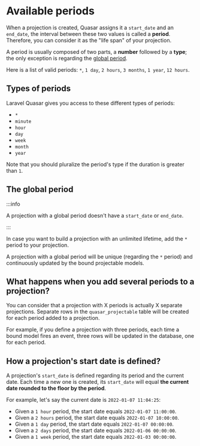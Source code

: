 # Available periods

When a projection is created, Quasar assigns it a `start_date` and an `end_date`, the interval between these two values is called a **period**. Therefore, you can consider it as the "life span" of your projection.

A period is usually composed of two parts, a **number** followed by a **type**; the only exception is regarding the [global period](#the-global-period).

Here is a list of valid periods: `*`, `1 day`, `2 hours`, `3 months`, `1 year`, `12 hours`.

## Types of periods

Laravel Quasar gives you access to these different types of periods:
* `*`
* `minute`
* `hour`
* `day`
* `week`
* `month`
* `year`

Note that you should pluralize the period's type if the duration is greater than `1`.

## The global period

:::info

A projection with a global period doesn't have a `start_date` or `end_date`.

:::

In case you want to build a projection with an unlimited lifetime, add the `*` period to your projection.

A projection with a global period will be unique (regarding the `*` period) and continuously updated by the bound projectable models.

## What happens when you add several periods to a projection?

You can consider that a projection with X periods is actually X separate projections. Separate rows in the `quasar_projectable` table will be created for each period added to a projection.

For example, if you define a projection with three periods, each time a bound model fires an event, three rows will be updated in the database, one for each period.

## How a projection's start date is defined?

A projection's `start_date` is defined regarding its period and the current date. Each time a new one is created, its `start_date` will equal **the current date rounded to the floor by the period**.

For example, let's say the current date is `2022-01-07 11:04:25`:

* Given a `1 hour` period, the start date equals `2022-01-07 11:00:00`.
* Given a `2 hours` period, the start date equals `2022-01-07 10:00:00`.
* Given a `1 day` period, the start date equals `2022-01-07 00:00:00`.
* Given a `2 days` period, the start date equals `2022-01-06 00:00:00`.
* Given a `1 week` period, the start date equals `2022-01-03 00:00:00`.
